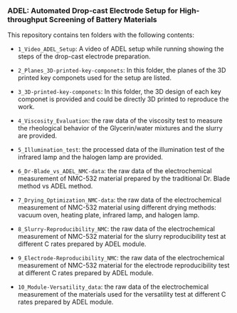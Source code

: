 ### ADEL: Automated Drop-cast Electrode Setup for High-throughput Screening of Battery Materials



This repository contains ten folders with the following contents:


- `1_Video_ADEL_Setup`: A video of ADEL setup while running showing the steps of the drop-cast electrode preparation.

- `2_Planes_3D-printed-key-componets`: In this folder, the planes of the 3D printed key componets used for the setup are listed.

- `3_3D-printed-key-componets`: In this folder, the 3D design of each key componet is provided and could be directly 3D printed to reproduce the work.

-  `4_Viscosity_Evaluation`: the raw data of the viscosity test to measure the rheological behavior of the Glycerin/water mixtures and the slurry are provided.

-  `5_Illumination_test`: the processed data of the illumination test of the infrared lamp and the halogen lamp are provided.

-  `6_Dr-Blade_vs_ADEL_NMC-data`: the raw data of the electrochemical measurement of NMC-532 material prepared by the traditional Dr. Blade method vs ADEL method.

-  `7_Drying_Optimization_NMC-data`: the raw data of the electrochemical measurement of NMC-532 material using different drying methods: vacuum oven, heating plate, infrared lamp, and halogen lamp.

-  `8_Slurry-Reproducibility_NMC`: the raw data of the electrochemical measurement of NMC-532 material for the slurry reproducibility test at different C rates prepared by ADEL module.

-  `9_Electrode-Reproducibility_NMC`: the raw data of the electrochemical measurement of NMC-532 material for the electrode reproducibility test at different C rates prepared by ADEL module.

-  `10_Module-Versatility_data`: the raw data of the electrochemical measurement of the materials used for the versatility test at different C rates prepared by ADEL module.
